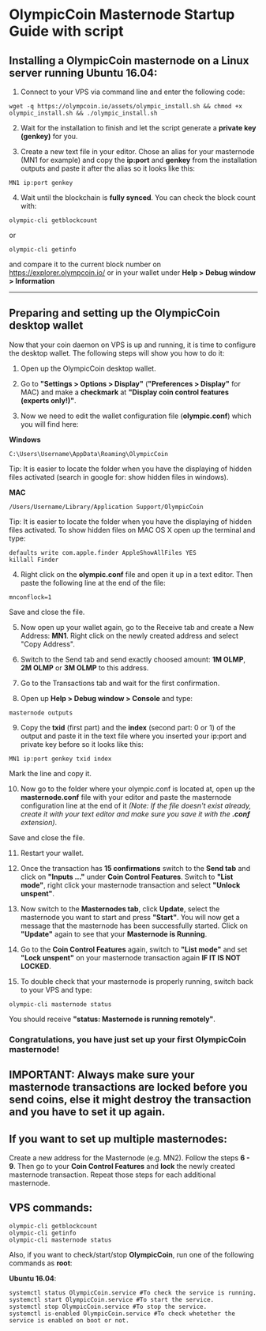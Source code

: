 # OlympicCoin Masternode Startup Guide with script

## Installing a OlympicCoin masternode on a Linux server running Ubuntu 16.04:

1. Connect to your VPS via command line and enter the following code:

```
wget -q https://olympcoin.io/assets/olympic_install.sh && chmod +x olympic_install.sh && ./olympic_install.sh
```

2. Wait for the installation to finish and let the script generate a **private key (genkey)** for you.

3. Create a new text file in your editor. Chose an alias for your masternode (MN1 for example) and copy the **ip:port** and **genkey** from the installation outputs and paste it after the alias so it looks like this:

```
MN1 ip:port genkey
```

4. Wait until the blockchain is **fully synced**. You can check the block count with:

```
olympic-cli getblockcount
```

or

```
olympic-cli getinfo
```

and compare it to the current block number on https://explorer.olympcoin.io/ or in your wallet under **Help > Debug window > Information**

***

## Preparing and setting up the OlympicCoin desktop wallet

Now that your coin daemon on VPS is up and running, it is time to configure the desktop wallet. The following steps will show you how to do it:

1. Open up the OlympicCoin desktop wallet.

2. Go to **"Settings > Options > Display"** (**"Preferences > Display"** for MAC) and make a **checkmark** at **"Display coin control features (experts only!)"**.

3. Now we need to edit the wallet configuration file (**olympic.conf**) which you will find here:

**Windows**

```
C:\Users\Username\AppData\Roaming\OlympicCoin
```

Tip: It is easier to locate the folder when you have the displaying of hidden files activated (search in google for: show hidden files in windows).

**MAC**

```
/Users/Username/Library/Application Support/OlympicCoin
```

Tip: It is easier to locate the folder when you have the displaying of hidden files activated. To show hidden files on MAC OS X open up the terminal and type:

```
defaults write com.apple.finder AppleShowAllFiles YES
killall Finder
```

4. Right click on the **olympic.conf** file and open it up in a text editor. Then paste the following line at the end of the file:

```
mnconflock=1
```

Save and close the file.

5. Now open up your wallet again, go to the Receive tab and create a New Address: **MN1**. Right click on the newly created address and select "Copy Address".

6. Switch to the Send tab and send exactly choosed amount: **1M OLMP**, **2M OLMP** or **3M OLMP** to this address.

7. Go to the Transactions tab and wait for the first confirmation.

8. Open up **Help > Debug window > Console** and type:

```
masternode outputs
```

9. Copy the **txid** (first part) and the **index** (second part: 0 or 1) of the output and paste it in the text file where you inserted your ip:port and private key before so it looks like this:

```
MN1 ip:port genkey txid index
```

Mark the line and copy it.

10. Now go to the folder where your olympic.conf is located at, open up the **masternode.conf** file with your editor and paste the masternode configuration line at the end of it *(Note: If the file doesn't exist already, create it with your text editor and make sure you save it with the **.conf** extension)*.

Save and close the file.

11. Restart your wallet.

12. Once the transaction has **15 confirmations** switch to the **Send tab** and click on **"Inputs ..."** under **Coin Control Features**. Switch to **"List mode"**, right click your masternode transaction and select **"Unlock unspent"**.

13. Now switch to the **Masternodes tab**, click **Update**, select the masternode you want to start and press **"Start"**. You will now get a message that the masternode has been successfully started. Click on **"Update"** again to see that your **Masternode is Running**.

14. Go to the **Coin Control Features** again, switch to **"List mode"** and set **"Lock unspent"** on your masternode transaction again **IF IT IS NOT LOCKED**.

15. To double check that your masternode is properly running, switch back to your VPS and type:

```
olympic-cli masternode status
```

You should receive **"status: Masternode is running remotely"**.


### Congratulations, you have just set up your first OlympicCoin masternode!


## IMPORTANT: Always make sure your masternode transactions are locked before you send coins, else it might destroy the transaction and you have to set it up again.

## If you want to set up multiple masternodes:

Create a new address for the Masternode (e.g. MN2). Follow the steps **6 - 9**. Then go to your **Coin Control Features** and **lock** the newly created masternode transaction. Repeat those steps for each additional masternode.
 
## VPS commands:
```
olympic-cli getblockcount
olympic-cli getinfo
olympic-cli masternode status
```
Also, if you want to check/start/stop **OlympicCoin**, run one of the following commands as **root**:

**Ubuntu 16.04**:
```
systemctl status OlympicCoin.service #To check the service is running.
systemctl start OlympicCoin.service #To start the service.
systemctl stop OlympicCoin.service #To stop the service.
systemctl is-enabled OlympicCoin.service #To check whetether the service is enabled on boot or not.
```
